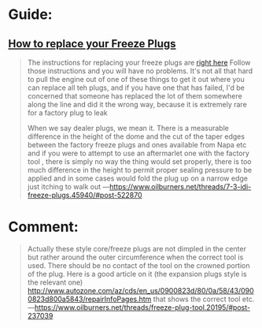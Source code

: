 # Guide:
## [How to replace your Freeze Plugs](https://www.oilburners.net/threads/how-to-replace-your-freeze-plugs.22387/)

>The instructions for replacing your freeze plugs are [right here](https://www.oilburners.net/threads/how-to-replace-your-freeze-plugs.22387/) Follow those instructions and you will have no problems.
>It's not all that hard to pull the engine out of one of these things to get it out where you can replace all teh plugs, and if you have one that has failed, I'd be concerned that someone has replaced the lot of them somewhere along the line and did it the wrong way, because it is extremely rare for a factory plug to leak
>
>When we say dealer plugs, we mean it. There is a measurable difference in the height of the dome and the cut of the taper edges between the factory freeze plugs and ones available from Napa etc and if you were to attempt to use an aftermarlet one with the factory tool , there is simply no way the thing would set properly, there is too much difference in the height to permit proper sealing pressure to be applied and in some cases would fold the plug up on a narrow edge just itching to walk out
—https://www.oilburners.net/threads/7-3-idi-freeze-plugs.45940/#post-522870


# Comment:
>Actually these style core/freeze plugs are not dimpled in the center but rather around the outer circumference when the correct tool is used. There should be no contact of the tool on the crowned portion of the plug.
>Here is a good article on it (the expansion plugs style is the relevant one)
>http://www.autozone.com/az/cds/en_us/0900823d/80/0a/58/43/0900823d800a5843/repairInfoPages.htm
>that shows the correct tool etc.
—https://www.oilburners.net/threads/freeze-plug-tool.20195/#post-237039
